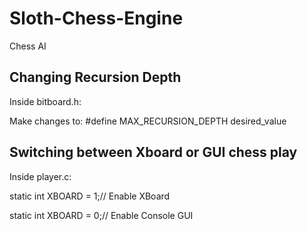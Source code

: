 # Sloth-Chess-Engine
Chess AI

## Changing Recursion Depth
Inside bitboard.h:

Make changes to: #define MAX_RECURSION_DEPTH desired_value

## Switching between Xboard or GUI chess play
Inside player.c:

static int XBOARD = 1;// Enable XBoard

static int XBOARD = 0;// Enable Console GUI
